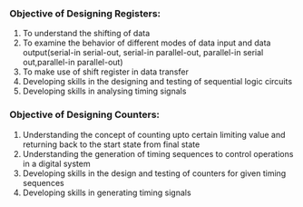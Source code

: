 ### Objective of Designing Registers:

1. To understand the shifting of data
2. To examine the behavior of different modes of data input and data output(serial-in serial-out, serial-in parallel-out, parallel-in serial out,parallel-in parallel-out)
3. To make use of shift register in data transfer
4. Developing skills in the designing and testing of sequential logic circuits
5. Developing skills in analysing timing signals

### Objective of Designing Counters:

1. Understanding the concept of counting upto certain limiting value and returning back to the start state from final state
2. Understanding the generation of timing sequences to control operations in a digital system
3. Developing skills in the design and testing of counters for given timing sequences
4. Developing skills in generating timing signals
